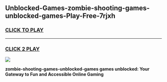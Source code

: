 
## Unblocked-Games-zombie-shooting-games-unblocked-games-Play-Free-7rjxh
<h3>
<a href="https://premium76.site?title=zombie-shooting-games-unblocked-games&ref=10A">CLICK TO PLAY</a></h3>
<hr>

<h3>
<a href="https://premium76.site?title=zombie-shooting-games-unblocked-games&ref=10A">CLICK 2 PLAY</a>
  
</h3>

<a href="https://premium76.site?title=zombie-shooting-games-unblocked-games&ref=10A"><img src="https://clearcache.store/games.png"></a>


**zombie-shooting-games-unblocked-games games unblocked: Your Gateway to Fun and Accessible Online Gaming**
